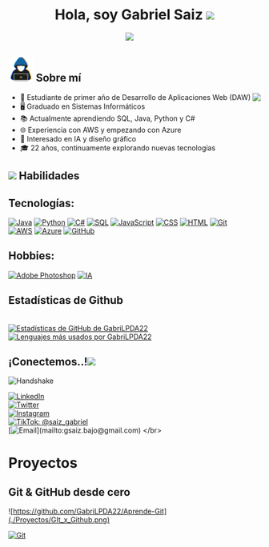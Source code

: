 <h1 align="center"><b>Hola, soy Gabriel Saiz </b><img src="https://media.giphy.com/media/hvRJCLFzcasrR4ia7z/giphy.gif" width="35"></h1>

<p align="center">
        <a href="https://github.com/DenverCoder1/readme-typing-svg"><img
                src="https://readme-typing-svg.herokuapp.com?font=Time+New+Roman&color=cyan&size=25&center=true&vCenter=true&width=650&height=100&lines=Estudiante+de+DAW+en+aprendizaje+constante;Apasionado+por+IA,+diseño+gráfico,+y+tecnología;Explorando+Java,+Python,+SQL+y+C%23;"></a>
    </p>
    
## <picture><img src = "https://github.com/0xAbdulKhalid/0xAbdulKhalid/raw/main/assets/mdImages/about_me.gif" width="50px" style="visibility:visible;max-width:100%;"></picture> **Sobre mí**

<picture>
  <img align="right" <img src="https://camo.githubusercontent.com/e2e93a7fdf20ca4f31a557c3bfc701bea95009d2520601aa6db1a64bc612b775/68747470733a2f2f6d656469612e67697068792e636f6d2f6d656469612f517670715443694563777476783677774a4b2f67697068792e676966" height="300" data-canonical-src="https://media.giphy.com/media/QvpqTCiEcwtvx6wwJK/giphy.gif" style="max-width: 100%; display: inline-block;" data-target="animated-image.originalImage">
</picture>




- 🌱 Estudiante de primer año de Desarrollo de Aplicaciones Web (DAW)
- 🖥️ Graduado en Sistemas Informáticos
- 📚 Actualmente aprendiendo SQL, Java, Python y C#
- 🌐 Experiencia con AWS y empezando con Azure
- 🤖 Interesado en IA y diseño gráfico
- 🎓 22 años, continuamente explorando nuevas tecnologías

## <img src="https://media2.giphy.com/media/QssGEmpkyEOhBCb7e1/giphy.gif?cid=ecf05e47a0n3gi1bfqntqmob8g9aid1oyj2wr3ds3mg700bl&rid=giphy.gif" width ="25"><b> Habilidades</b>

<p align="center">

## Tecnologías:
[![Java](https://img.shields.io/badge/Java-007396?style=for-the-badge&logo=openjdk&logoColor=white&labelColor=101010)]()
[![Python](https://img.shields.io/badge/Python-yellow?style=for-the-badge&logo=python&logoColor=white&labelColor=101010)]()
[![C#](https://img.shields.io/badge/C%23-239120?style=for-the-badge&logo=c-sharp&logoColor=white)]()
[![SQL](https://img.shields.io/badge/SQL-00000F?style=for-the-badge&logo=sql&logoColor=white)]()
[![JavaScript](https://img.shields.io/badge/JavaScript-F7DF1E?style=for-the-badge&logo=javascript&logoColor=black)]()
[![CSS](https://img.shields.io/badge/CSS-1572B6?style=for-the-badge&logo=css3&logoColor=white&labelColor=101010)]()
[![HTML](https://img.shields.io/badge/HTML-239120?style=for-the-badge&logo=html5&logoColor=white&labelColor=101010)]()
[![Git](https://img.shields.io/badge/Git-F05032?style=for-the-badge&logo=git&logoColor=white&labelColor=101010)]()
[![AWS](https://img.shields.io/badge/AWS-232F3E?style=for-the-badge&logo=amazon-aws&logoColor=white&labelColor=101010)]()
[![Azure](https://img.shields.io/badge/Azure-0089D6?style=for-the-badge&logo=microsoft-azure&logoColor=white&labelColor=101010)]()
[![GitHub](https://img.shields.io/badge/GitHub-100000?style=for-the-badge&logo=github&logoColor=white&labelColor=101010)]()

## Hobbies:
[![Adobe Photoshop](https://img.shields.io/badge/Adobe%20Photoshop-31A8FF?style=for-the-badge&logo=adobe-photoshop&logoColor=white&labelColor=101010)]()
[![IA](https://img.shields.io/badge/IA-000000?style=for-the-badge&logo=OpenAI&logoColor=white&labelColor=101010)]()


</p>

## Estadísticas de Github

<br/>
<a href="https://github.com/GabriLPDA22">
  <img alt="Estadísticas de GitHub de GabriLPDA22" src="https://github-readme-stats.vercel.app/api?username=GabriLPDA22&show_icons=true&include_all_commits=true&count_private=true&theme=react&hide_border=true&bg_color=0D1117" />
</a>
<a href="https://github.com/GabriLPDA22">
  <img alt="Lenguajes más usados por GabriLPDA22" src="https://github-readme-stats.vercel.app/api/top-langs/?username=GabriLPDA22&langs_count=10&count_private=true&layout=compact&theme=react&hide_border=true&bg_color=0D1117" />
</a>
<br/>


## <b> ¡Conectemos..!</b><img src="https://github.com/GabriLPDA22/GabriLPDA22/raw/main/assets/mdImages/handshake.gif" width ="80">

![Handshake](https://github.com/GabriLPDA22/GabriLPDA22/raw/main/assets/mdImages/handshake.gif)

[![LinkedIn](https://img.shields.io/badge/LinkedIn-@Gabriel_Saiz-0077B5?style=for-the-badge&logo=linkedin&logoColor=white&labelColor=101010)](https://linkedin.com/in/gabriel-saiz-de-la-maza-bajo-140370184)<br>
[![Twitter](https://img.shields.io/badge/Twitter-@Gabriel_Saiz-1DA1F2?style=for-the-badge&logo=twitter&logoColor=white&labelColor=101010)](https://twitter.com/saiz_gabri)<br>
[![Instagram](https://img.shields.io/badge/Instagram-@Gabriel_Saiz-E4405F?style=for-the-badge&logo=instagram&logoColor=white&labelColor=101010)](https://instagram.com/saiz_gabriel)<br>
[![TikTok: @saiz_gabriel](https://img.shields.io/badge/TikTok-@saiz_gabriel-69C9D0?style=for-the-badge&logo=tiktok&logoColor=white&labelColor=101010)](https://www.tiktok.com/@saiz_gabriel)<br>
[![Email](https://img.shields.io/badge/gsaiz.bajo@gmail.com-Email_personal_(respuesta_lenta)-D14836?style=for-the-badge&logo=gmail&logoColor=white&labelColor=101010)](mailto:gsaiz.bajo@gmail.com)
</br>

<div align='left'>

# <b>Proyectos </b>
</div>


## Git & GitHub desde cero
![https://github.com/GabriLPDA22/Aprende-Git](./Proyectos/GIt_x_Github.png)

[![Git](https://img.shields.io/github/stars/GabriLPDA22/Aprende-Git?label=Git%20y%20GitHub&style=social)](https://github.com/GabriLPDA22/Aprende-Git)







